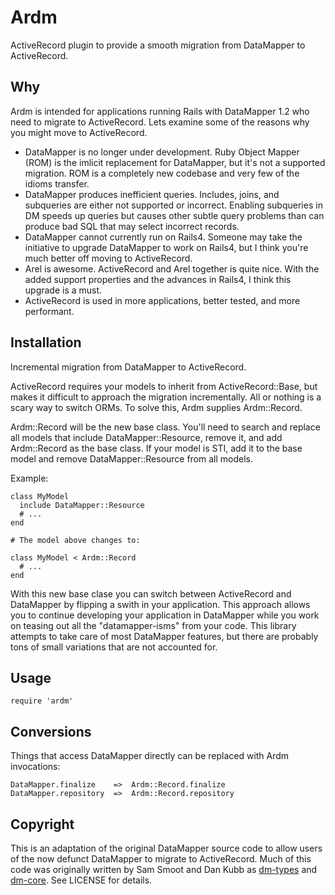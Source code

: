# Ardm

ActiveRecord plugin to provide a smooth migration from DataMapper to ActiveRecord.

## Why

Ardm is intended for applications running Rails with DataMapper 1.2 who need
to migrate to ActiveRecord. Lets examine some of the reasons why you might
move to ActiveRecord.

* DataMapper is no longer under development. Ruby Object Mapper (ROM) is the
  imlicit replacement for DataMapper, but it's not a supported migration. ROM
  is a completely new codebase and very few of the idioms transfer.
* DataMapper produces inefficient queries. Includes, joins, and subqueries are
  either not supported or incorrect. Enabling subqueries in DM speeds up queries
  but causes other subtle query problems than can produce bad SQL that may
  select incorrect records.
* DataMapper cannot currently run on Rails4. Someone may take the initiative to
  upgrade DataMapper to work on Rails4, but I think you're much better off
  moving to ActiveRecord.
* Arel is awesome. ActiveRecord and Arel together is quite nice. With the added
  support properties and the advances in Rails4, I think this upgrade is a must.
* ActiveRecord is used in more applications, better tested, and more performant.

## Installation

Incremental migration from DataMapper to ActiveRecord.

ActiveRecord requires your models to inherit from ActiveRecord::Base, but makes
it difficult to approach the migration incrementally. All or nothing is a scary
way to switch ORMs. To solve this, Ardm supplies Ardm::Record.

Ardm::Record will be the new base class. You'll need to search and replace
all models that include DataMapper::Resource, remove it, and add Ardm::Record
as the base class. If your model is STI, add it to the base model and remove
DataMapper::Resource from all models.

Example:

    class MyModel
      include DataMapper::Resource
      # ...
    end

    # The model above changes to:

    class MyModel < Ardm::Record
      # ...
    end

With this new base clase you can switch between ActiveRecord and DataMapper
by flipping a swith in your application. This approach allows you to continue
developing your application in DataMapper while you work on teasing out all
the "datamapper-isms" from your code. This library attempts to take care of
most DataMapper features, but there are probably tons of small variations
that are not accounted for.

## Usage

    require 'ardm'


## Conversions

Things that access DataMapper directly can be replaced with Ardm invocations:

    DataMapper.finalize    =>  Ardm::Record.finalize
    DataMapper.repository  =>  Ardm::Record.repository


## Copyright

This is an adaptation of the original DataMapper source code to allow
users of the now defunct DataMapper to migrate to ActiveRecord.
Much of this code was originally written by Sam Smoot and Dan Kubb as
[dm-types](https://github.com/datamapper/dm-types) and
[dm-core](https://github.com/datamapper/dm-core). See LICENSE for details.
